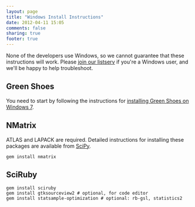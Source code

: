 ```yaml
---
layout: page
title: "Windows Install Instructions"
date: 2012-04-11 15:05
comments: false
sharing: true
footer: true
---
```


None of the developers use Windows, so we cannot guarantee that these instructions will work. Please [join our listserv](http://groups.google.com/group/sciruby-dev) if you're a Windows user, and we'll be happy to help troubleshoot.

Green Shoes
-----------

You need to start by following the instructions for [installing Green Shoes on Windows 7](https://github.com/ashbb/green_shoes/wiki/Building-Green-Shoes-on-Windows-7).

NMatrix
-------

ATLAS and LAPACK are required. Detailed instructions for installing these packages are available from [SciPy](http://www.scipy.org/Installing_SciPy/Windows#head-cd37d819e333227e327079e4c2a2298daf625624).

<pre><code>gem install nmatrix
</code></pre>

SciRuby
-------

<pre><code>gem install sciruby
gem install gtksourceview2 # optional, for code editor
gem install statsample-optimization # optional: rb-gsl, statistics2
</code></pre>
